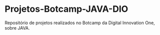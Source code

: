 # Projetos-Botcamp-JAVA-DIO
Repositório de projetos realizados no Botcamp da Digital Innovation One, sobre JAVA.

